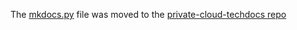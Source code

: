The [mkdocs.py](mkdocs.py) file was moved to the [private-cloud-techdocs repo](https://github.com/bcgov/private-cloud-techdocs)